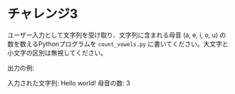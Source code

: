 # チャレンジ3

ユーザー入力として文字列を受け取り、文字列に含まれる母音 (a, e, i, o, u) の数を数えるPythonプログラムを `count_vowels.py` に書いてください。大文字と小文字の区別は無視してください。

出力の例:

入力された文字列: Hello world!
母音の数: 3
